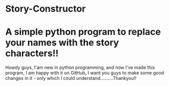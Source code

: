 # Story-Constructor
A simple python program to replace your names with the story characters!!
==========================================================================================================================================

Howdy guys, I'am new in python programming, and now I've made this program, I am happy with it on GitHub, I want you guys to make some good
changes in it - only which I could understand..........Thankyou!!
